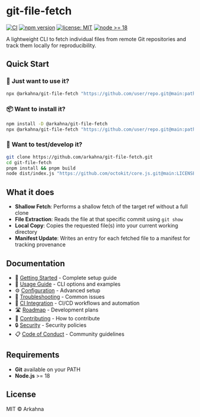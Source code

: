 # git-file-fetch

[![CI](https://github.com/arkahna/git-file-fetch/actions/workflows/ci.yml/badge.svg)](https://github.com/arkahna/git-file-fetch/actions/workflows/ci.yml)
[![npm version](https://img.shields.io/npm/v/@arkahna/git-file-fetch)](https://www.npmjs.com/package/@arkahna/git-file-fetch)
[![license: MIT](https://img.shields.io/badge/license-MIT-yellow.svg)](LICENSE)
[![node >= 18](https://img.shields.io/badge/node-%3E%3D18-brightgreen.svg)](#requirements)

A lightweight CLI to fetch individual files from remote Git repositories and track them locally for reproducibility.

## Quick Start

### 🚀 **Just want to use it?**
```bash
npx @arkahna/git-file-fetch "https://github.com/user/repo.git@main:path/to/file.ts"
```

### 📦 **Want to install it?**
```bash
npm install -D @arkahna/git-file-fetch
npx @arkahna/git-file-fetch "https://github.com/user/repo.git@main:path/to/file.ts"
```

### 🔧 **Want to test/develop it?**
```bash
git clone https://github.com/arkahna/git-file-fetch.git
cd git-file-fetch
pnpm install && pnpm build
node dist/index.js "https://github.com/octokit/core.js.git@main:LICENSE" --dry-run
```

## What it does

- **Shallow Fetch**: Performs a shallow fetch of the target ref without a full clone
- **File Extraction**: Reads the file at that specific commit using `git show`
- **Local Copy**: Copies the requested file(s) into your current working directory
- **Manifest Update**: Writes an entry for each fetched file to a manifest for tracking provenance

## Documentation

- 🚀 [Getting Started](docs/getting-started.md) - Complete setup guide
- 📖 [Usage Guide](docs/usage.md) - CLI options and examples
- ⚙️ [Configuration](docs/configuration.md) - Advanced setup
- 🔧 [Troubleshooting](docs/troubleshooting.md) - Common issues
- 🚀 [CI Integration](docs/ci-integration.md) - CI/CD workflows and automation
- 🛣️ [Roadmap](docs/roadmap.md) - Development plans
- 🤝 [Contributing](docs/contributing.md) - How to contribute
- 🔒 [Security](docs/security.md) - Security policies
- 📋 [Code of Conduct](docs/code-of-conduct.md) - Community guidelines

## Requirements

- **Git** available on your PATH
- **Node.js** >= 18

## License

MIT © Arkahna
